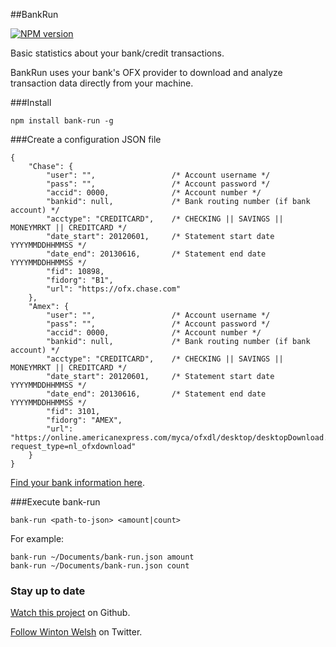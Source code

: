 ##BankRun

[![NPM version](https://badge.fury.io/js/bank-run.png)](http://badge.fury.io/js/bank-run)

Basic statistics about your bank/credit transactions.

BankRun uses your bank's OFX provider to download and analyze transaction data directly from your machine.

###Install

	npm install bank-run -g

###Create a configuration JSON file

	{
		"Chase": {
			"user": "",					/* Account username */
			"pass": "",					/* Account password */
			"accid": 0000,  			/* Account number */
			"bankid": null,				/* Bank routing number (if bank account) */
			"acctype": "CREDITCARD",	/* CHECKING || SAVINGS || MONEYMRKT || CREDITCARD */
			"date_start": 20120601,		/* Statement start date YYYYMMDDHHMMSS */
			"date_end": 20130616,		/* Statement end date YYYYMMDDHHMMSS */
			"fid": 10898,
			"fidorg": "B1",
			"url": "https://ofx.chase.com"
		},
		"Amex": {
			"user": "",					/* Account username */
			"pass": "",					/* Account password */
			"accid": 0000,  			/* Account number */
			"bankid": null,				/* Bank routing number (if bank account) */
			"acctype": "CREDITCARD",	/* CHECKING || SAVINGS || MONEYMRKT || CREDITCARD */
			"date_start": 20120601,		/* Statement start date YYYYMMDDHHMMSS */
			"date_end": 20130616,		/* Statement end date YYYYMMDDHHMMSS */
			"fid": 3101,
			"fidorg": "AMEX",
			"url": "https://online.americanexpress.com/myca/ofxdl/desktop/desktopDownload.do?request_type=nl_ofxdownload"
		}
	}

[Find your bank information here](http://www.ofxhome.com/index.php/home/directory).

###Execute bank-run

	bank-run <path-to-json> <amount|count>

For example:

	bank-run ~/Documents/bank-run.json amount
	bank-run ~/Documents/bank-run.json count

### Stay up to date

[Watch this project](https://github.com/winton/bank-run#) on Github.

[Follow Winton Welsh](http://twitter.com/intent/user?screen_name=wintonius) on Twitter.

